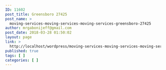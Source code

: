 ```yaml
---
ID: 11602
post_title: Greensboro 27425
post_name: >
  moving-services-moving-services-moving-services-greensboro-27425
author: mrgabonijeff@gmail.com
post_date: 2018-03-28 01:50:02
layout: page
link: >
  http://localhost/wordpress/moving-services-moving-services-moving-services-greensboro-27425/
published: true
tags: [ ]
categories: [ ]
---
```

